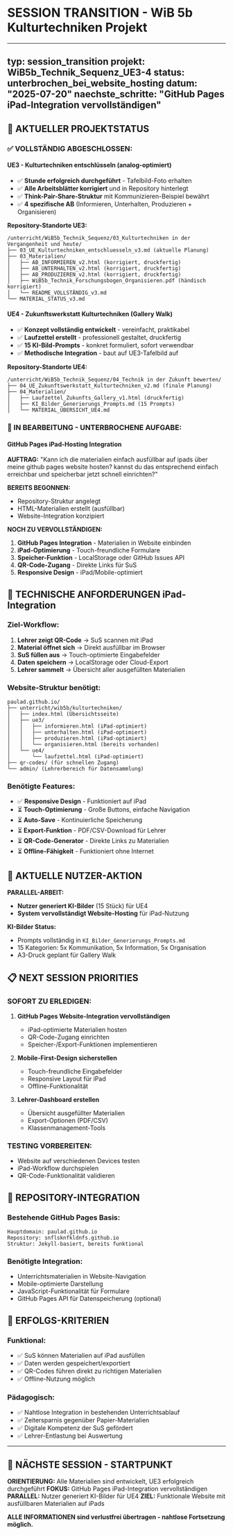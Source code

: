 # SESSION TRANSITION - WiB 5b Kulturtechniken Projekt

---
typ: session_transition
projekt: WiB5b_Technik_Sequenz_UE3-4
status: unterbrochen_bei_website_hosting
datum: "2025-07-20"
naechste_schritte: "GitHub Pages iPad-Integration vervollständigen"
---

## 🎯 AKTUELLER PROJEKTSTATUS

### **✅ VOLLSTÄNDIG ABGESCHLOSSEN:**

#### **UE3 - Kulturtechniken entschlüsseln (analog-optimiert)**
- ✅ **Stunde erfolgreich durchgeführt** - Tafelbild-Foto erhalten
- ✅ **Alle Arbeitsblätter korrigiert** und in Repository hinterlegt
- ✅ **Think-Pair-Share-Struktur** mit Kommunizieren-Beispiel bewährt
- ✅ **4 spezifische AB** (Informieren, Unterhalten, Produzieren + Organisieren)

**Repository-Standorte UE3:**
```
/unterricht/WiB5b_Technik_Sequenz/03_Kulturtechniken in der Vergangenheit und heute/
├── 03_UE_Kulturtechniken_entschluesseln_v3.md (aktuelle Planung)
├── 03_Materialien/
│   ├── AB_INFORMIEREN_v2.html (korrigiert, druckfertig)
│   ├── AB_UNTERHALTEN_v2.html (korrigiert, druckfertig)  
│   ├── AB_PRODUZIEREN_v2.html (korrigiert, druckfertig)
│   ├── WiB5b_Technik_Forschungsbogen_Organisieren.pdf (händisch korrigiert)
│   └── README_VOLLSTÄNDIG_v3.md
└── MATERIAL_STATUS_v3.md
```

#### **UE4 - Zukunftswerkstatt Kulturtechniken (Gallery Walk)**
- ✅ **Konzept vollständig entwickelt** - vereinfacht, praktikabel
- ✅ **Laufzettel erstellt** - professionell gestaltet, druckfertig
- ✅ **15 KI-Bild-Prompts** - konkret formuliert, sofort verwendbar
- ✅ **Methodische Integration** - baut auf UE3-Tafelbild auf

**Repository-Standorte UE4:**
```
/unterricht/WiB5b_Technik_Sequenz/04_Technik in der Zukunft bewerten/
├── 04_UE_Zukunftswerkstatt_Kulturtechniken_v2.md (finale Planung)
├── 04_Materialien/
│   ├── Laufzettel_Zukunfts_Gallery_v1.html (druckfertig)
│   ├── KI_Bilder_Generierungs_Prompts.md (15 Prompts)
│   └── MATERIAL_ÜBERSICHT_UE4.md
```

### **🔄 IN BEARBEITUNG - UNTERBROCHENE AUFGABE:**

#### **GitHub Pages iPad-Hosting Integration**
**AUFTRAG:** "Kann ich die materialien einfach ausfüllbar auf ipads über meine github pages website hosten? kannst du das entsprechend einfach erreichbar und speicherbar jetzt schnell einrichten?"

**BEREITS BEGONNEN:**
- Repository-Struktur angelegt
- HTML-Materialien erstellt (ausfüllbar)
- Website-Integration konzipiert

**NOCH ZU VERVOLLSTÄNDIGEN:**
1. **GitHub Pages Integration** - Materialien in Website einbinden
2. **iPad-Optimierung** - Touch-freundliche Formulare
3. **Speicher-Funktion** - LocalStorage oder GitHub Issues API
4. **QR-Code-Zugang** - Direkte Links für SuS
5. **Responsive Design** - iPad/Mobile-optimiert

## 📱 TECHNISCHE ANFORDERUNGEN iPad-Integration

### **Ziel-Workflow:**
1. **Lehrer zeigt QR-Code** → SuS scannen mit iPad
2. **Material öffnet sich** → Direkt ausfüllbar im Browser  
3. **SuS füllen aus** → Touch-optimierte Eingabefelder
4. **Daten speichern** → LocalStorage oder Cloud-Export
5. **Lehrer sammelt** → Übersicht aller ausgefüllten Materialien

### **Website-Struktur benötigt:**
```
paulad.github.io/
├── unterricht/wib5b/kulturtechniken/
│   ├── index.html (Übersichtsseite)
│   ├── ue3/
│   │   ├── informieren.html (iPad-optimiert)
│   │   ├── unterhalten.html (iPad-optimiert)
│   │   ├── produzieren.html (iPad-optimiert)
│   │   └── organisieren.html (bereits vorhanden)
│   └── ue4/
│       └── laufzettel.html (iPad-optimiert)
├── qr-codes/ (für schnellen Zugang)
└── admin/ (Lehrerbereich für Datensammlung)
```

### **Benötigte Features:**
- ✅ **Responsive Design** - Funktioniert auf iPad
- ⏳ **Touch-Optimierung** - Große Buttons, einfache Navigation
- ⏳ **Auto-Save** - Kontinuierliche Speicherung
- ⏳ **Export-Funktion** - PDF/CSV-Download für Lehrer
- ⏳ **QR-Code-Generator** - Direkte Links zu Materialien
- ⏳ **Offline-Fähigkeit** - Funktioniert ohne Internet

## 🎨 AKTUELLE NUTZER-AKTION

**PARALLEL-ARBEIT:**
- **Nutzer generiert KI-Bilder** (15 Stück) für UE4
- **System vervollständigt Website-Hosting** für iPad-Nutzung

**KI-Bilder Status:**
- Prompts vollständig in `KI_Bilder_Generierungs_Prompts.md`
- 15 Kategorien: 5x Kommunikation, 5x Information, 5x Organisation
- A3-Druck geplant für Gallery Walk

## 📋 NEXT SESSION PRIORITIES

### **SOFORT ZU ERLEDIGEN:**
1. **GitHub Pages Website-Integration vervollständigen**
   - iPad-optimierte Materialien hosten
   - QR-Code-Zugang einrichten
   - Speicher-/Export-Funktionen implementieren

2. **Mobile-First-Design sicherstellen**
   - Touch-freundliche Eingabefelder
   - Responsive Layout für iPad
   - Offline-Funktionalität

3. **Lehrer-Dashboard erstellen**
   - Übersicht ausgefüllter Materialien  
   - Export-Optionen (PDF/CSV)
   - Klassenmanagement-Tools

### **TESTING VORBEREITEN:**
- Website auf verschiedenen Devices testen
- iPad-Workflow durchspielen
- QR-Code-Funktionalität validieren

## 🔗 REPOSITORY-INTEGRATION

### **Bestehende GitHub Pages Basis:**
```
Hauptdomain: paulad.github.io
Repository: snflsknfkldnfs.github.io
Struktur: Jekyll-basiert, bereits funktional
```

### **Benötigte Integration:**
- Unterrichtsmaterialien in Website-Navigation
- Mobile-optimierte Darstellung
- JavaScript-Funktionalität für Formulare
- GitHub Pages API für Datenspeicherung (optional)

## 🎯 ERFOLGS-KRITERIEN

### **Funktional:**
- ✅ SuS können Materialien auf iPad ausfüllen
- ✅ Daten werden gespeichert/exportiert
- ✅ QR-Codes führen direkt zu richtigen Materialien
- ✅ Offline-Nutzung möglich

### **Pädagogisch:**
- ✅ Nahtlose Integration in bestehenden Unterrichtsablauf
- ✅ Zeitersparnis gegenüber Papier-Materialien
- ✅ Digitale Kompetenz der SuS gefördert
- ✅ Lehrer-Entlastung bei Auswertung

---

## 🚀 NÄCHSTE SESSION - STARTPUNKT

**ORIENTIERUNG:** Alle Materialien sind entwickelt, UE3 erfolgreich durchgeführt
**FOKUS:** GitHub Pages iPad-Integration vervollständigen  
**PARALLEL:** Nutzer generiert KI-Bilder für UE4
**ZIEL:** Funktionale Website mit ausfüllbaren Materialien auf iPads

**ALLE INFORMATIONEN sind verlustfrei übertragen - nahtlose Fortsetzung möglich.**